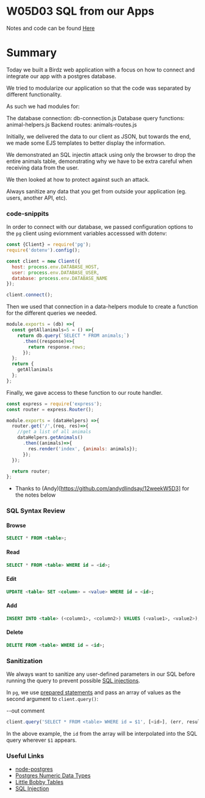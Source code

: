 # W05D03 SQL from our Apps

Notes and code can be found [Here](https://github.com/tborsa/lectures/tree/master/week5/day3)

# Summary 

Today we built a Birdz web application with a focus on how to connect and integrate our app with a postgres database.

We tried to modularize our application so that the code was separated by different functionality. 

As such we had modules for:

The database connection: db-connection.js
Database query functions: animal-helpers.js
Backend routes: animals-routes.js

Initially, we delivered the data to our client as JSON, but towards the end, we made some EJS templates to better display the information.

We demonstrated an SQL injectin attack using only the browser to drop the entire animals table, demonstrating why we have to be extra careful when receiving data from the user.

We then looked at how to protect against such an attack.

Always sanitize any data that you get from outside your application (eg. users, another API, etc).

### code-snippits

In order to connect with our database, we passed configuration options to the `pg` client using eviornment variables accesssed with dotenv:

```js
const {Client} = require('pg');
require('dotenv').config();

const client = new Client({
  host: process.env.DATABASE_HOST,
  user: process.env.DATABASE_USER,
  database: process.env.DATABASE_NAME
});

client.connect();
```

Then we used that connection in a data-helpers module to create a function for the different queries we needed.

```js
module.exports = (db) =>{
  const getAllanimals=5 = () =>{
    return db.query(`SELECT * FROM animals;`)
      .then((response)=>{
        return response.rows;
      });
  };
  return {
    getAllanimals
  };
};
```

Finally, we gave access to these function to our route handler.

```js
const express = require('express');
const router = express.Router();

module.exports = (dataHelpers) =>{
  router.get('/',(req, res)=>{
    //get a list of all animals
    dataHelpers.getAnimals()
      .then((animals)=>{
        res.render('index', {animals: animals});
      });
  });

  return router;
};
```


* Thanks to (Andy)[https://github.com/andydlindsay/12weekW5D3] for the notes below


### SQL Syntax Review

#### Browse

```sql
SELECT * FROM <table>;
```

#### Read

```sql
SELECT * FROM <table> WHERE id = <id>;
```

#### Edit

```sql
UPDATE <table> SET <column> = <value> WHERE id = <id>;
```

#### Add

```sql
INSERT INTO <table> (<column1>, <column2>) VALUES (<value1>, <value2>);
```

#### Delete

```sql
DELETE FROM <table> WHERE id = <id>;
```

### Sanitization

We always want to sanitize any user-defined parameters in our SQL before running the query to prevent possible [SQL injections](https://en.wikipedia.org/wiki/SQL_injection).

In `pg`, we use [prepared statements](https://en.wikipedia.org/wiki/Prepared_statement) and pass an array of values as the second argument to `client.query()`:

--out comment

```js
client.query('SELECT * FROM <table> WHERE id = $1', [<id>], (err, result) => console.log(err, result));
```

In the above example, the `id` from the array will be interpolated into the SQL query wherever `$1` appears.

### Useful Links
* [node-postgres](https://node-postgres.com/)
* [Postgres Numeric Data Types](https://www.postgresql.org/docs/11/datatype-numeric.html)
* [Little Bobby Tables](https://xkcd.com/327/)
* [SQL Injection](https://en.wikipedia.org/wiki/SQL_injection)
